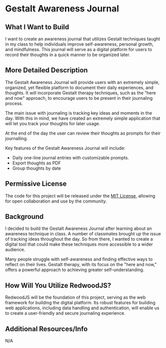 # Gestalt Awareness Journal

## What I Want to Build
I want to create an awareness journal that utilizes Gestalt techniques taught in my class to help individuals improve
self-awareness, personal growth, and mindfulness. This journal will serve as a digital platform for users to record their
thoughts in a quick manner to be organized later.

## More Detailed Description
The Gestalt Awareness Journal will provide users with an extremely simple, organized, yet flexible platform to document
their daily experiences, and thoughts. It will incorporate Gestalt therapy techniques, such as the "here and now" approach,
to encourage users to be present in their journaling process.

The main issue with journaling is tracking key ideas and moments in the day. With this in mind, we have created
an extremely simple application that will let you track your thoughts for later usage.

At the end of the day the user can review their thoughts as prompts for their journalling.

Key features of the Gestalt Awareness Journal will include:
- Daily one-line journal entries with customizable prompts.
- Export thoughts as PDF
- Group thoughts by date

## Permissive License
The code for this project will be released under the [MIT License](https://choosealicense.com/licenses/mit/), allowing for open collaboration and use by the community.

## Background
I decided to build the Gestalt Awareness Journal after learning about an awareness technique in class.
A number of classmates brought up the issue of tracking ideas throughout the day. So from there, I wanted to create a
digital tool that could make these techniques more accessible to a wider audience.

Many people struggle with self-awareness and finding effective ways to reflect on their lives.
Gestalt therapy, with its focus on the "here and now," offers a powerful approach to achieving greater self-understanding.

## How Will You Utilize RedwoodJS?
RedwoodJS will be the foundation of this project, serving as the web framework for building the digital platform.
Its robust features for building web applications, including data handling and authentication, will enable us to create
a user-friendly and secure journaling experience.

## Additional Resources/Info
N/A
